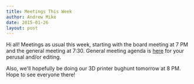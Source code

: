 ```yaml
---
title: Meetings This Week
author: Andrew Mike
date: 2015-01-26
layout: post
---
```


Hi all! Meetings as usual this week, starting with the board meeting at 7 PM and the general meeting at 7:30. General meeting agenda is [here](http://wiki.hacksburg.org/meetings:meeting_agenda_and_minutes_for_2015-01-27) for your perusal and/or editing.

Also, we'll hopefully be doing our 3D printer bughunt tomorrow at 8 PM. Hope to see everyone there!
